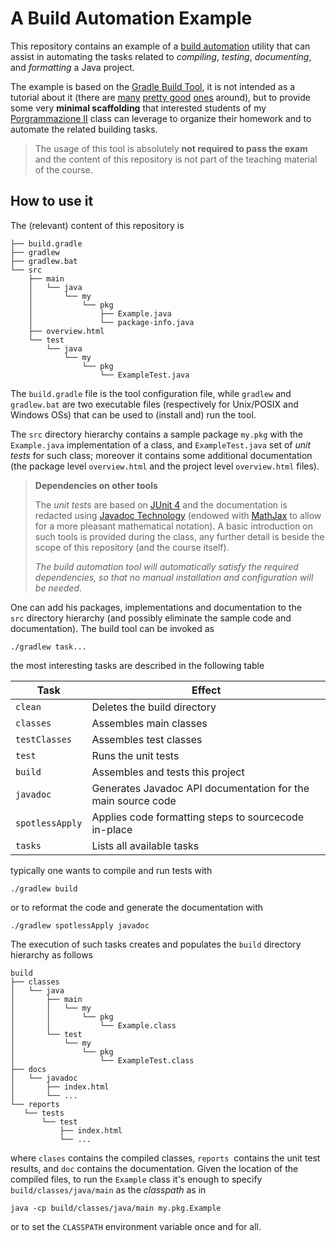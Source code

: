# A Build Automation Example

This repository contains an example of a [build automation](https://en.wikipedia.org/wiki/Build_automation)
utility that can assist in automating the tasks related to *compiling*, *testing*, *documenting*, and *formatting* a Java project.

The example is based on the [Gradle Build Tool](https://gradle.org/), it is not
intended as a tutorial about it (there are
[many](https://guides.gradle.org/creating-new-gradle-builds/)
[pretty good](https://www.vogella.com/tutorials/Gradle/article.html)
[ones](https://www.petrikainulainen.net/getting-started-with-gradle/) around), but to provide some very **minimal  scaffolding** that interested students of my [Porgrammazione II](https://prog2.di.unimi.it/) class can leverage to organize their homework and to automate the related building tasks.

> The usage of this tool is absolutely **not required to pass the exam** and the
> content of this repository is not part of the teaching material of the course.

## How to use it

The (relevant) content of this repository is

    ├── build.gradle
    ├── gradlew
    ├── gradlew.bat
    └── src
        ├── main
        │   └── java
        │       └── my
        │           └── pkg
        │               ├── Example.java
        │               └── package-info.java
        ├── overview.html
        └── test
            └── java
                └── my
                    └── pkg
                        └── ExampleTest.java

The `build.gradle` file is the tool configuration file, while `gradlew` and
`gradlew.bat` are two executable files (respectively for Unix/POSIX and Windows
OSs) that can be used to (install and) run the tool.

The `src` directory hierarchy contains a sample package `my.pkg` with the
`Example.java` implementation of a class, and `ExampleTest.java` set of *unit
tests* for such class; moreover it contains some additional documentation (the
package level `overview.html` and the project level  `overview.html` files).

> **Dependencies on other tools**
>
> The *unit test*s are based on [JUnit 4](https://junit.org/junit4/) and the
> documentation is redacted using
> [Javadoc Technology](https://docs.oracle.com/javase/7/docs/technotes/guides/javadoc/)
> (endowed with [MathJax](https://www.mathjax.org/) to allow for a more pleasant
> mathematical notation). A basic introduction on such tools is provided during
> the class, any further detail is beside the scope of this repository (and the
> course itself).
>
> *The build automation tool will automatically satisfy the required dependencies,
> so that no manual installation and configuration will be needed*.

One can add his packages, implementations and documentation to the
`src` directory hierarchy (and possibly eliminate the sample code and
documentation). The build tool can be invoked as

    ./gradlew task...

the most interesting tasks are described in the following table

|      Task       |                            Effect                            |
| --------------- | ------------------------------------------------------------ |
| `clean`         | Deletes the build directory                                  |
| `classes`       | Assembles main classes                                       |
| `testClasses`   | Assembles test classes                                       |
| `test`          | Runs the unit tests                                          |
| `build`         | Assembles and tests this project                             |
| `javadoc`       | Generates Javadoc API documentation for the main source code |
| `spotlessApply` | Applies code formatting steps to sourcecode in-place         |
| `tasks`         | Lists all available tasks                                    |

typically one wants to compile and run tests with

    ./gradlew build

or to reformat the code and generate the documentation with

    ./gradlew spotlessApply javadoc

The execution of such tasks creates and populates the `build` directory
hierarchy as follows

    build
    ├── classes
    │   └── java
    │       ├── main
    │       │   └── my
    │       │       └── pkg
    │       │           └── Example.class
    │       └── test
    │           └── my
    │               └── pkg
    │                   └── ExampleTest.class
    ├── docs
    │   └── javadoc
    │       ├── index.html
    │       └── ...
    └── reports
       └── tests
           └── test
               ├── index.html
               └── ...

where `clases` contains the compiled classes, `reports`  contains the unit test
results, and `doc` contains the documentation. Given the location of the
compiled files, to run the `Example` class it's enough to specify
`build/classes/java/main` as the *classpath* as in

    java -cp build/classes/java/main my.pkg.Example

or to set the `CLASSPATH` environment variable once and for all.